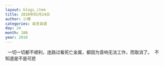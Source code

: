 ```yaml
---
layout: blogs_item
title: 2010年01月24日
author: 小傅
categories: 自言自语
day: 24
month: JAN
year: 2010
---
```




&nbsp;
一切一切都不顺利，连路过看死亡金属，都因为音响无法工作，而取消了。
&nbsp;不知道是不是可悲


